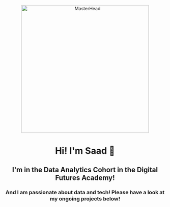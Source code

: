<p align="center"><img src="https://media.tenor.com/2uyENRmiUt0AAAAC/coding.gif" alt="MasterHead" width="400"></p>
<h1 align="center">Hi! I'm Saad  👋 </h1>
<h2 align="center">I'm in the Data Analytics Cohort in the Digital Futures Academy!</h2>
<h3 align="center">And I am passionate about data and tech! Please have a look at my ongoing projects below!</h3>
